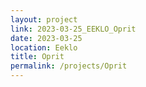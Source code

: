 ```yaml
---
layout: project
link: 2023-03-25_EEKLO_Oprit
date: 2023-03-25
location: Eeklo
title: Oprit
permalink: /projects/Oprit
---
```

